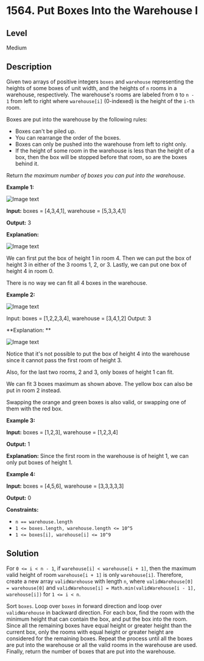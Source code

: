 # 1564. Put Boxes Into the Warehouse I
## Level
Medium

## Description
Given two arrays of positive integers `boxes` and `warehouse` representing the heights of some boxes of unit width, and the heights of `n` rooms in a warehouse, respectively. The warehouse's rooms are labeled from `0` to `n - 1` from left to right where `warehouse[i]` (0-indexed) is the height of the `i-th` room.

Boxes are put into the warehouse by the following rules:

* Boxes can't be piled up.
* You can rearrange the order of the boxes.
* Boxes can only be pushed into the warehouse from left to right only.
* If the height of some room in the warehouse is less than the height of a box, then the box will be stopped before that room, so are the boxes behind it.

Return *the maximum number of boxes you can put into the warehouse*.

**Example 1:**

![Image text](https://assets.leetcode.com/uploads/2020/08/26/11.png)

**Input:** boxes = [4,3,4,1], warehouse = [5,3,3,4,1]

**Output:** 3

**Explanation:**

![Image text](https://assets.leetcode.com/uploads/2020/08/26/12.png)

We can first put the box of height 1 in room 4. Then we can put the box of height 3 in either of the 3 rooms 1, 2, or 3. Lastly, we can put one box of height 4 in room 0.

There is no way we can fit all 4 boxes in the warehouse.

**Example 2:**

![Image text](https://assets.leetcode.com/uploads/2020/08/26/21.png)

Input: boxes = [1,2,2,3,4], warehouse = [3,4,1,2]
Output: 3

**Explanation: **

![Image text](https://assets.leetcode.com/uploads/2020/08/26/22.png)

Notice that it's not possible to put the box of height 4 into the warehouse since it cannot pass the first room of height 3.

Also, for the last two rooms, 2 and 3, only boxes of height 1 can fit.

We can fit 3 boxes maximum as shown above. The yellow box can also be put in room 2 instead.

Swapping the orange and green boxes is also valid, or swapping one of them with the red box.

**Example 3:**

**Input:** boxes = [1,2,3], warehouse = [1,2,3,4]

**Output:** 1

**Explanation:** Since the first room in the warehouse is of height 1, we can only put boxes of height 1.

**Example 4:**

**Input:** boxes = [4,5,6], warehouse = [3,3,3,3,3]

**Output:** 0

**Constraints:**

* `n == warehouse.length`
* `1 <= boxes.length, warehouse.length <= 10^5`
* `1 <= boxes[i], warehouse[i] <= 10^9`

## Solution
For `0 <= i < n - 1`, if `warehouse[i] < warehouse[i + 1]`, then the maximum valid height of room `warehouse[i + 1]` is only `warehouse[i]`. Therefore, create a new array `validWarehouse` with length `n`, where `validWarehouse[0] = warehouse[0]` and `validWarehouse[i] = Math.min(validWarehouse[i - 1], warehouse[i])` for `1 <= i < n`.

Sort `boxes`. Loop over `boxes` in forward direction and loop over `validWarehouse` in backward direction. For each box, find the room with the minimum height that can contain the box, and put the box into the room. Since all the remaining boxes have equal height or greater height than the current box, only the rooms with equal height or greater height are considered for the remaining boxes. Repeat the process until all the boxes are put into the warehouse or all the valid rooms in the warehouse are used. Finally, return the number of boxes that are put into the warehouse.
